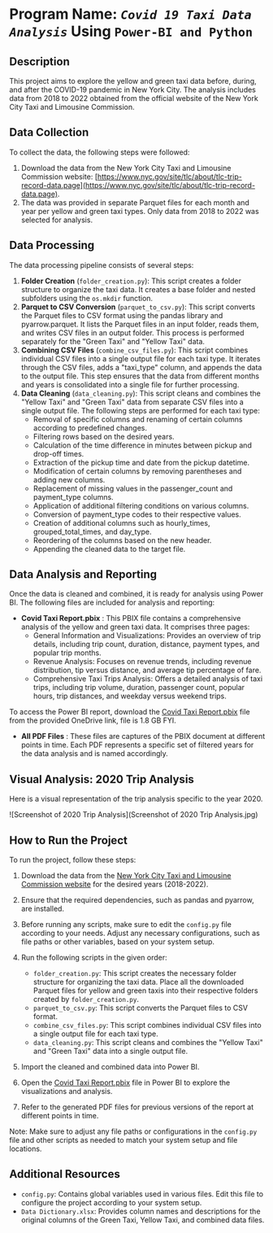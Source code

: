 # Program Name: **_`Covid 19 Taxi Data Analysis`_ Using `Power-BI and Python`**

## Description

This project aims to explore the yellow and green taxi data before, during, and after the COVID-19 pandemic in New York City. The analysis includes data from 2018 to 2022 obtained from the official website of the New York City Taxi and Limousine Commission.

## Data Collection

To collect the data, the following steps were followed:

1. Download the data from the New York City Taxi and Limousine Commission website: [https://www.nyc.gov/site/tlc/about/tlc-trip-record-data.page](https://www.nyc.gov/site/tlc/about/tlc-trip-record-data.page).
2. The data was provided in separate Parquet files for each month and year per yellow and green taxi types. Only data from 2018 to 2022 was selected for analysis.

## Data Processing

The data processing pipeline consists of several steps:

1. **Folder Creation** (`folder_creation.py`): This script creates a folder structure to organize the taxi data. It creates a base folder and nested subfolders using the `os.mkdir` function.
2. **Parquet to CSV Conversion** (`parquet_to_csv.py`): This script converts the Parquet files to CSV format using the pandas library and pyarrow.parquet. It lists the Parquet files in an input folder, reads them, and writes CSV files in an output folder. This process is performed separately for the "Green Taxi" and "Yellow Taxi" data.
3. **Combining CSV Files** (`combine_csv_files.py`): This script combines individual CSV files into a single output file for each taxi type. It iterates through the CSV files, adds a "taxi_type" column, and appends the data to the output file. This step ensures that the data from different months and years is consolidated into a single file for further processing.
4. **Data Cleaning** (`data_cleaning.py`): This script cleans and combines the "Yellow Taxi" and "Green Taxi" data from separate CSV files into a single output file. The following steps are performed for each taxi type:
   * Removal of specific columns and renaming of certain columns according to predefined changes.
   * Filtering rows based on the desired years.
   * Calculation of the time difference in minutes between pickup and drop-off times.
   * Extraction of the pickup time and date from the pickup datetime.
   * Modification of certain columns by removing parentheses and adding new columns.
   * Replacement of missing values in the passenger_count and payment_type columns.
   * Application of additional filtering conditions on various columns.
   * Conversion of payment_type codes to their respective values.
   * Creation of additional columns such as hourly_times, grouped_total_times, and day_type.
   * Reordering of the columns based on the new header.
   * Appending the cleaned data to the target file.

## Data Analysis and Reporting

Once the data is cleaned and combined, it is ready for analysis using Power BI. The following files are included for analysis and reporting:

* **Covid Taxi Report.pbix** : This PBIX file contains a comprehensive analysis of the yellow and green taxi data. It comprises three pages:
  * General Information and Visualizations: Provides an overview of trip details, including trip count, duration, distance, payment types, and popular trip months.
  * Revenue Analysis: Focuses on revenue trends, including revenue distribution, tip versus distance, and average tip percentage of fare.
  * Comprehensive Taxi Trips Analysis: Offers a detailed analysis of taxi trips, including trip volume, duration, passenger count, popular hours, trip distances, and weekday versus weekend trips.

To access the Power BI report, download the [Covid Taxi Report.pbix](https://1drv.ms/u/s!AtmtmqmbhFZ2gcwacdN28RLGraaEXg?e=ZVKfKa) file from the provided OneDrive link, file is 1.8 GB FYI.

* **All PDF Files** : These files are captures of the PBIX document at different points in time. Each PDF represents a specific set of filtered years for the data analysis and is named accordingly.

## Visual Analysis: 2020 Trip Analysis

Here is a visual representation of the trip analysis specific to the year 2020.

![Screenshot of 2020 Trip Analysis](Screenshot of 2020 Trip Analysis.jpg)

## How to Run the Project

To run the project, follow these steps:

1. Download the data from the [New York City Taxi and Limousine Commission website](https://www.nyc.gov/site/tlc/about/tlc-trip-record-data.page) for the desired years (2018-2022).
2. Ensure that the required dependencies, such as pandas and pyarrow, are installed.
3. Before running any scripts, make sure to edit the `config.py` file according to your needs. Adjust any necessary configurations, such as file paths or other variables, based on your system setup.
4. Run the following scripts in the given order:

   * `folder_creation.py`: This script creates the necessary folder structure for organizing the taxi data. Place all the downloaded Parquet files for yellow and green taxis into their respective folders created by `folder_creation.py`.
   * `parquet_to_csv.py`: This script converts the Parquet files to CSV format.
   * `combine_csv_files.py`: This script combines individual CSV files into a single output file for each taxi type.
   * `data_cleaning.py`: This script cleans and combines the "Yellow Taxi" and "Green Taxi" data into a single output file.
5. Import the cleaned and combined data into Power BI.
6. Open the [Covid Taxi Report.pbix](https://1drv.ms/u/s!AtmtmqmbhFZ2gcwacdN28RLGraaEXg?e=ZVKfKa) file in Power BI to explore the visualizations and analysis.
7. Refer to the generated PDF files for previous versions of the report at different points in time.

Note: Make sure to adjust any file paths or configurations in the `config.py` file and other scripts as needed to match your system setup and file locations.

## Additional Resources

* `config.py`: Contains global variables used in various files. Edit this file to configure the project according to your system setup.
* `Data Dictionary.xlsx`: Provides column names and descriptions for the original columns of the Green Taxi, Yellow Taxi, and combined data files.
